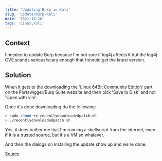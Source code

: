```yaml
---
title: 'Updating Burp in Kali'
slug: 'update-burp-kali'
date: '2021-12-26'
tags: 'Linux,kali'
---
```


## Context

I needed to update Burp because I'm not sure if log4j affects it but the log4j CVE sounds serious/scary enough that I should get the latest version.

## Solution

When it gets to the downloading the 'Linux 64Bit Community Edition' part on the Portswigger/Burp Suite website and then pick 'Save to Disk' and not 'Open with vim'.

Once it's done downloading do the following:

```bash
> sudo chmod +x recentlydownloadedpatch.sh
> ./recentlydownloadedpatch.sh
```

Yes, it does bother me that I'm running a shellscript from the internet, even if it is a trusted source, but it's a VM so whatever.

And then the dialogs on installing the update show up and we're done.

[Source](https://www.linuxfordevices.com/tutorials/linux/install-burpsuite-community)

